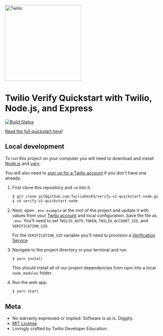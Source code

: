 <a href="https://www.twilio.com">
  <img src="https://static0.twilio.com/marketing/bundles/marketing/img/logos/wordmark-red.svg" alt="Twilio" width="250" />
</a>

# Twilio Verify Quickstart with Twilio, Node.js, and Express

[![Build Status](https://travis-ci.org/TwilioDevEd/verify-v2-quickstart-node.svg?branch=master)](https://travis-ci.org/TwilioDevEd/verify-v2-quickstart-node)

[Read the full quickstart here](https://www.twilio.com/docs/verify/api-beta/quickstarts/python-flask)!

## Local development

To run this project on your computer you will need to download and install [Node.js](http://nodejs.org/) and
 [yarn](https://www.npmjs.com/).

You will also need to [sign up for a Twilio account](https://www.twilio.com/try-twilio)
if you don't have one already.

1. First clone this repository and `cd` into it.

   ```bash
   $ git clone git@github.com:TwilioDevEd/verify-v2-quickstart-node.git
   $ cd verify-v2-quickstart-node
   ```

1. Next, open `.env.example` at the root of the project and update it with
   values from your
   [Twilio account](https://www.twilio.com/console)
   and local configuration. Save the file as `.env`.  You'll need to set
   `TWILIO_AUTH_TOKEN`, `TWILIO_ACCOUNT_SID`, and `VERIFICATION_SID`.

   For the `VERIFICATION_SID` variable you'll need to provision a [Verification Service](https://www.twilio.com/console/verify/services) 
   
1. Navigate to the project directory in your terminal and run:

      ```bash
      $ yarn install
      ```

    This should install all of our project dependencies from npm into a local
    `node_modules` folder.

1. Run the web app.

    ```bash
    $ yarn start
    ```

## Meta

* No warranty expressed or implied. Software is as is. Diggity.
* [MIT License](http://www.opensource.org/licenses/mit-license.html)
* Lovingly crafted by Twilio Developer Education.
